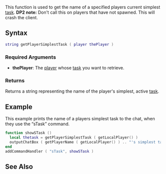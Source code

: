 This function is used to get the name of a specified players current simplest [task](/docs/task.md "wikilink").
**DP2 note:** Don't call this on players that have not spawned. This will crash the client.

Syntax
------

``` lua
string getPlayerSimplestTask ( player thePlayer )
```

### Required Arguments

-   **thePlayer**: The [player](/docs/player.md "wikilink") whose [task](/task.md "wikilink") you want to retrieve.

### Returns

Returns a string representing the name of the player's simplest, active [task](/docs/task.md "wikilink").

Example
-------

This example prints the name of a players simplest task to the chat, when they use the “sTask” command.

``` lua
function showSTask ()
  local thetask = getPlayerSimplestTask ( getLocalPlayer() )
  outputChatBox ( getPlayerName ( getLocalPlayer() ) .. "'s simplest task is: " .. thetask )
end
addCommandHandler ( "sTask", showSTask )
```

See Also
--------

